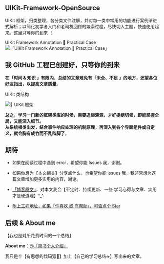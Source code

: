 ## UIKit-Framework-OpenSource
UIKit 框架，归类整理，各分类文件注解，并对每一类中常用的功能进行案例渐进式解析；以简化初学者入门和老司机回顾的繁索过程，尽快切入主题，快速使用起来。这里只等你的到来 ！


UIKit Framework Annotation  Practical Case
![「UIKit Framework Annotation  Practical Case」](http://upload-images.jianshu.io/upload_images/2230763-0fd6bbb32d5a58aa.png?imageMogr2/auto-orient/strip%7CimageView2/2/w/1240)



## 我 GitHub 工程已创建好，只等你的到来

**在「时间 & 知识 」有限内，总结的文章难免有「未全、不足 」的地方，还望各位好友指出，以提高文章质量**。




UIKit 类结构

![ UIKit 框架](http://upload-images.jianshu.io/upload_images/2230763-0a6913fa199b11c5.jpg?imageMogr2/auto-orient/strip%7CimageView2/2/w/1240)



**总之，学习一门新的框架类库的时侯，需要追根溯源，才好提纲切领，即能掌握全局，又能深入细节。  
从系统根类出发，结合事件响应处理的机制原理，再深入到各个界面组件或自定义，就会胸有成竹而不乱阵脚了**。



## 期待

- 如果在阅读过程中遇到 error，希望你能 Issues 我，谢谢。

- 如果你想为【本文相关】分享点什么，也希望你能 Issues 我，我非常想为这篇文章增加更多实用的内容，谢谢。

- [「博客原文」]()，对本文我会【不定时、持续更新、一些 学习心得与文章、实用才是硬道理】^_^.

-  [附上工程地址，如果「你喜欢 或 有帮助」，可否点个 Star](https://github.com/CustomPBWaters/UIKit-Framework-OpenSource)


## 后续 & About me

【我也是对所花费时间的一个总结】

**About me**：[@「简书个人介绍」](http://www.jianshu.com/u/fd745d76c816)

我只是个【有思想的伐码猿🐒】加上【自己的学习总结️☕️】写出来的文章。






















